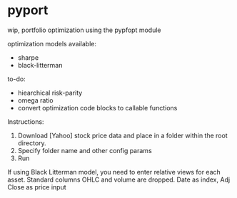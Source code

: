 # pyport

wip, portfolio optimization using the pypfopt module

optimization models available:
* sharpe
* black-litterman

to-do:
* hiearchical risk-parity
* omega ratio
* convert optimization code blocks to callable functions

Instructions:
1. Download [Yahoo] stock price data and place in a folder within the root directory.
2. Specify folder name and other config params
3. Run

If using Black Litterman model, you need to enter relative views for each asset.
Standard columns OHLC and volume are dropped. Date as index, Adj Close as price input

